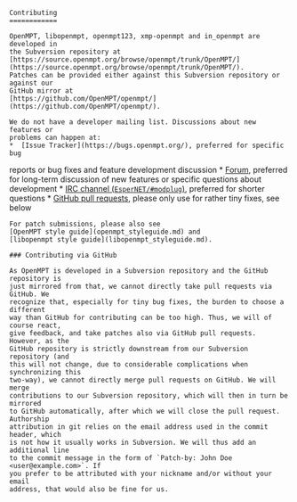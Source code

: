 	
	Contributing
	============
	
	OpenMPT, libopenmpt, openmpt123, xmp-openmpt and in_openmpt are developed in
	the Subversion repository at
	[https://source.openmpt.org/browse/openmpt/trunk/OpenMPT/](https://source.openmpt.org/browse/openmpt/trunk/OpenMPT/).
	Patches can be provided either against this Subversion repository or against our
	GitHub mirror at
	[https://github.com/OpenMPT/openmpt/](https://github.com/OpenMPT/openmpt/).
	
	We do not have a developer mailing list. Discussions about new features or
	problems can happen at:
    *  [Issue Tracker](https://bugs.openmpt.org/), preferred for specific bug
reports or bug fixes and feature development discussion
    *  [Forum](https://forum.openmpt.org/), preferred for long-term discussion of
new features or specific questions about development
    *  [IRC channel (`EsperNET/#modplug`)](irc://irc.esper.net:5555/#modplug),
preferred for shorter questions
    *  [GitHub pull requests](https://github.com/OpenMPT/openmpt/pulls), please
only use for rather tiny fixes, see below
	
	For patch submissions, please also see
	[OpenMPT style guide](openmpt_styleguide.md) and
	[libopenmpt style guide](libopenmpt_styleguide.md).
	
	### Contributing via GitHub
	
	As OpenMPT is developed in a Subversion repository and the GitHub repository is
	just mirrored from that, we cannot directly take pull requests via GitHub. We
	recognize that, especially for tiny bug fixes, the burden to choose a different
	way than GitHub for contributing can be too high. Thus, we will of course react,
	give feedback, and take patches also via GitHub pull requests. However, as the
	GitHub repository is strictly downstream from our Subversion repository (and
	this will not change, due to considerable complications when synchronizing this
	two-way), we cannot directly merge pull requests on GitHub. We will merge
	contributions to our Subversion repository, which will then in turn be mirrored
	to GitHub automatically, after which we will close the pull request. Authorship
	attribution in git relies on the email address used in the commit header, which
	is not how it usually works in Subversion. We will thus add an additional line
	to the commit message in the form of `Patch-by: John Doe <user@example.com>`. If
	you prefer to be attributed with your nickname and/or without your email
	address, that would also be fine for us.
	